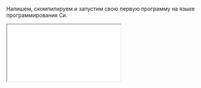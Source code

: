 Напишем, скомпилируем и запустим свою первую программу на языке программирования Си.

<div class="ratio ratio-16x9">
  <iframe src="//player.vimeo.com/video/128853333?api=1&player_id=video1" id="video1" allowfullscreen="true"></iframe>
</div>
